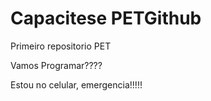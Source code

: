# Capacitese PETGithub
 Primeiro repositorio PET

Vamos Programar????

Estou no celular, emergencia!!!!!
